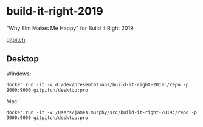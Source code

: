 # build-it-right-2019
"Why Elm Makes Me Happy" for Build it Right 2019

[gitpitch](https://gitpitch.com/recumbent/build-it-right-2019)

## Desktop

Windows:

`docker run -it -v d:/dev/presentations/build-it-right-2019:/repo -p 9000:9000 gitpitch/desktop:pro`

Mac:

`docker run -it -v /Users/james.murphy/src/build-it-right-2019:/repo -p 9000:9000 gitpitch/desktop:pro`